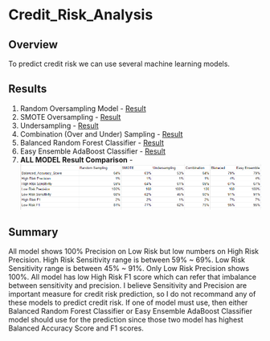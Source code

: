 # Credit_Risk_Analysis

## Overview
To predict credit risk we can use several machine learning models.  

## Results
1. Random Oversampling Model - [Result](https://github.com/jamesmoonusa/Credit_Risk_Analysis/blob/main/Random%20Oversampling.PNG)
2. SMOTE Oversampling - [Result](https://github.com/jamesmoonusa/Credit_Risk_Analysis/blob/main/SMOTE%20oversampling.PNG)
3. Undersampling - [Result](https://github.com/jamesmoonusa/Credit_Risk_Analysis/blob/main/Undersampling.PNG)
4. Combination (Over and Under) Sampling - [Result](https://github.com/jamesmoonusa/Credit_Risk_Analysis/blob/main/Combinationsampling.PNG)
5. Balanced Random Forest Classifier - [Result](https://github.com/jamesmoonusa/Credit_Risk_Analysis/blob/main/Balanced%20Random%20Forest.PNG)
6. Easy Ensemble AdaBoost Classifier - [Result](https://github.com/jamesmoonusa/Credit_Risk_Analysis/blob/main/Easy%20Ensemble.PNG)
7. **ALL MODEL Result Comparison** - ![Chart](https://github.com/jamesmoonusa/Credit_Risk_Analysis/blob/main/Total%20chart.PNG)

## Summary
All model shows 100% Precision on Low Risk but low numbers on High Risk Precision. High Risk Sensitivity range is between 59% ~ 69%. Low Risk Sensitivity range is between 45% ~ 91%. Only Low Risk Precision shows 100%. All model has low High Risk F1 score which can refer that imbalance between sensitivity and precision. I believe Sensitivity and Precision are important measure for credit risk prediction, so I do not recommand any of these models to predict credit risk. If one of model must use, then either Balanced Random Forest Classifier or Easy Ensemble AdaBoost Classifier model should use for the prediction since those two model has highest Balanced Accuracy Score and F1 scores.
